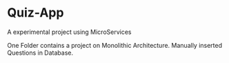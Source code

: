 # Quiz-App
A experimental project using MicroServices

One Folder contains a project on Monolithic Architecture.
Manually inserted Questions in Database.


